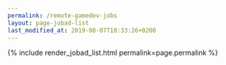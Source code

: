 ```yaml
---
permalink: /remote-gamedev-jobs
layout: page-jobad-list
last_modified_at: 2019-08-07T18:33:26+0200
---
```

{% include render_jobad_list.html permalink=page.permalink %}
